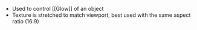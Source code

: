 - Used to control [[Glow]] of an object
- Texture is stretched to match viewport, best used with the same aspect ratio (16:9)